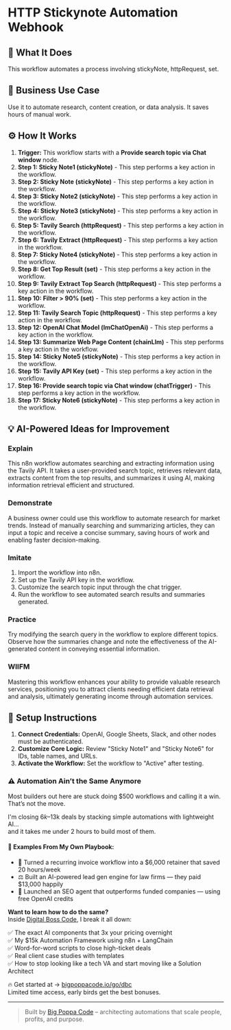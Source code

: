 # HTTP Stickynote Automation Webhook

## 🚀 What It Does
This workflow automates a process involving stickyNote, httpRequest, set.

## 💼 Business Use Case
Use it to automate research, content creation, or data analysis. It saves hours of manual work.

## ⚙️ How It Works
1.  **Trigger:** This workflow starts with a **Provide search topic via Chat window** node.
2. **Step 1: Sticky Note1 (stickyNote)** - This step performs a key action in the workflow.
3. **Step 2: Sticky Note (stickyNote)** - This step performs a key action in the workflow.
4. **Step 3: Sticky Note2 (stickyNote)** - This step performs a key action in the workflow.
5. **Step 4: Sticky Note3 (stickyNote)** - This step performs a key action in the workflow.
6. **Step 5: Tavily Search (httpRequest)** - This step performs a key action in the workflow.
7. **Step 6: Tavily Extract (httpRequest)** - This step performs a key action in the workflow.
8. **Step 7: Sticky Note4 (stickyNote)** - This step performs a key action in the workflow.
9. **Step 8: Get Top Result (set)** - This step performs a key action in the workflow.
10. **Step 9: Tavily Extract Top Search (httpRequest)** - This step performs a key action in the workflow.
11. **Step 10: Filter > 90% (set)** - This step performs a key action in the workflow.
12. **Step 11: Tavily Search Topic (httpRequest)** - This step performs a key action in the workflow.
13. **Step 12: OpenAI Chat Model (lmChatOpenAi)** - This step performs a key action in the workflow.
14. **Step 13: Summarize Web Page Content (chainLlm)** - This step performs a key action in the workflow.
15. **Step 14: Sticky Note5 (stickyNote)** - This step performs a key action in the workflow.
16. **Step 15: Tavily API Key (set)** - This step performs a key action in the workflow.
17. **Step 16: Provide search topic via Chat window (chatTrigger)** - This step performs a key action in the workflow.
18. **Step 17: Sticky Note6 (stickyNote)** - This step performs a key action in the workflow.

## 💡 AI-Powered Ideas for Improvement
### Explain
This n8n workflow automates searching and extracting information using the Tavily API. It takes a user-provided search topic, retrieves relevant data, extracts content from the top results, and summarizes it using AI, making information retrieval efficient and structured.

### Demonstrate
A business owner could use this workflow to automate research for market trends. Instead of manually searching and summarizing articles, they can input a topic and receive a concise summary, saving hours of work and enabling faster decision-making.

### Imitate
1. Import the workflow into n8n.
2. Set up the Tavily API key in the workflow.
3. Customize the search topic input through the chat trigger.
4. Run the workflow to see automated search results and summaries generated.

### Practice
Try modifying the search query in the workflow to explore different topics. Observe how the summaries change and note the effectiveness of the AI-generated content in conveying essential information.

### WIIFM
Mastering this workflow enhances your ability to provide valuable research services, positioning you to attract clients needing efficient data retrieval and analysis, ultimately generating income through automation services.

## 🔧 Setup Instructions
1. **Connect Credentials:** OpenAI, Google Sheets, Slack, and other nodes must be authenticated.
2. **Customize Core Logic:** Review "Sticky Note1" and "Sticky Note6" for IDs, table names, and URLs.
3. **Activate the Workflow:** Set the workflow to "Active" after testing.

### ⚠️ Automation Ain’t the Same Anymore

Most builders out here are stuck doing $500 workflows and calling it a win.  
That’s not the move.  

I'm closing $6k–$13k deals by stacking simple automations with lightweight AI...  
and it takes me under 2 hours to build most of them.

#### 🧠 Examples From My Own Playbook:
- 🔁 Turned a recurring invoice workflow into a $6,000 retainer that saved 20 hours/week  
- ⚖️ Built an AI-powered lead gen engine for law firms — they paid $13,000 happily  
- 🚀 Launched an SEO agent that outperforms funded companies — using free OpenAI credits  

**Want to learn how to do the same?**  
Inside [Digital Boss Code](https://bigpoppacode.io/go/dbc), I break it all down:

✅ The exact AI components that 3x your pricing overnight  
✅ My $15k Automation Framework using n8n + LangChain  
✅ Word-for-word scripts to close high-ticket deals  
✅ Real client case studies with templates  
✅ How to stop looking like a tech VA and start moving like a Solution Architect  

🔥 Get started at → [bigpoppacode.io/go/dbc](https://bigpoppacode.io/go/dbc)  
Limited time access, early birds get the best bonuses.

---
> Built by [Big Poppa Code](https://bigpoppacode.io) – architecting automations that scale people, profits, and purpose.
